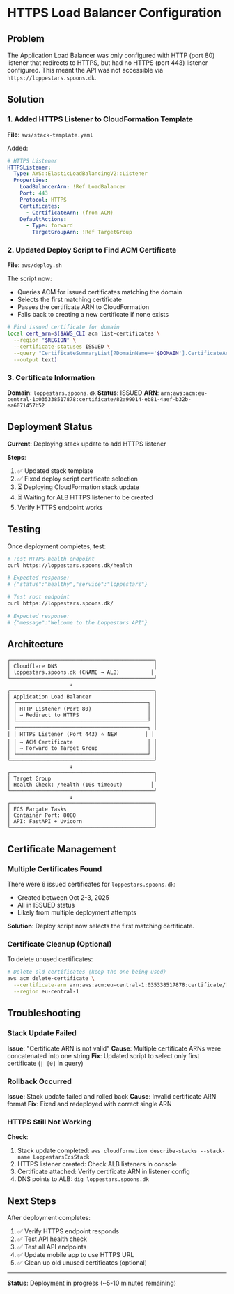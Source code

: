 # HTTPS Load Balancer Configuration

## Problem
The Application Load Balancer was only configured with HTTP (port 80) listener that redirects to HTTPS, but had no HTTPS (port 443) listener configured. This meant the API was not accessible via `https://loppestars.spoons.dk`.

## Solution

### 1. Added HTTPS Listener to CloudFormation Template

**File**: `aws/stack-template.yaml`

Added:
```yaml
# HTTPS Listener
HTTPSListener:
  Type: AWS::ElasticLoadBalancingV2::Listener
  Properties:
    LoadBalancerArn: !Ref LoadBalancer
    Port: 443
    Protocol: HTTPS
    Certificates:
      - CertificateArn: (from ACM)
    DefaultActions:
      - Type: forward
        TargetGroupArn: !Ref TargetGroup
```

### 2. Updated Deploy Script to Find ACM Certificate

**File**: `aws/deploy.sh`

The script now:
- Queries ACM for issued certificates matching the domain
- Selects the first matching certificate
- Passes the certificate ARN to CloudFormation
- Falls back to creating a new certificate if none exists

```bash
# Find issued certificate for domain
local cert_arn=$($AWS_CLI acm list-certificates \
  --region "$REGION" \
  --certificate-statuses ISSUED \
  --query "CertificateSummaryList[?DomainName=='$DOMAIN'].CertificateArn | [0]" \
  --output text)
```

### 3. Certificate Information

**Domain**: `loppestars.spoons.dk`
**Status**: ISSUED
**ARN**: `arn:aws:acm:eu-central-1:035338517878:certificate/82a99014-eb81-4aef-b32b-ea6071457b52`

## Deployment Status

**Current**: Deploying stack update to add HTTPS listener

**Steps**:
1. ✅ Updated stack template
2. ✅ Fixed deploy script certificate selection
3. ⏳ Deploying CloudFormation stack update
4. ⏳ Waiting for ALB HTTPS listener to be created
5. Verify HTTPS endpoint works

## Testing

Once deployment completes, test:

```bash
# Test HTTPS health endpoint
curl https://loppestars.spoons.dk/health

# Expected response:
# {"status":"healthy","service":"loppestars"}

# Test root endpoint
curl https://loppestars.spoons.dk/

# Expected response:
# {"message":"Welcome to the Loppestars API"}
```

## Architecture

```
┌──────────────────────────────────────────────┐
│ Cloudflare DNS                               │
│ loppestars.spoons.dk (CNAME → ALB)          │
└──────────────────────────────────────────────┘
                    ↓
┌──────────────────────────────────────────────┐
│ Application Load Balancer                    │
│ ┌──────────────────────────────────────────┐ │
│ │ HTTP Listener (Port 80)                  │ │
│ │ → Redirect to HTTPS                      │ │
│ └──────────────────────────────────────────┘ │
│ ┌──────────────────────────────────────────┐ │
│ │ HTTPS Listener (Port 443) ⭐ NEW         │ │
│ │ → ACM Certificate                        │ │
│ │ → Forward to Target Group                │ │
│ └──────────────────────────────────────────┘ │
└──────────────────────────────────────────────┘
                    ↓
┌──────────────────────────────────────────────┐
│ Target Group                                 │
│ Health Check: /health (10s timeout)         │
└──────────────────────────────────────────────┘
                    ↓
┌──────────────────────────────────────────────┐
│ ECS Fargate Tasks                            │
│ Container Port: 8080                         │
│ API: FastAPI + Uvicorn                       │
└──────────────────────────────────────────────┘
```

## Certificate Management

### Multiple Certificates Found
There were 6 issued certificates for `loppestars.spoons.dk`:
- Created between Oct 2-3, 2025
- All in ISSUED status
- Likely from multiple deployment attempts

**Solution**: Deploy script now selects the first matching certificate.

### Certificate Cleanup (Optional)
To delete unused certificates:
```bash
# Delete old certificates (keep the one being used)
aws acm delete-certificate \
  --certificate-arn arn:aws:acm:eu-central-1:035338517878:certificate/[OLD_CERT_ID] \
  --region eu-central-1
```

## Troubleshooting

### Stack Update Failed
**Issue**: "Certificate ARN is not valid"
**Cause**: Multiple certificate ARNs were concatenated into one string
**Fix**: Updated script to select only first certificate (`| [0]` in query)

### Rollback Occurred
**Issue**: Stack update failed and rolled back
**Cause**: Invalid certificate ARN format
**Fix**: Fixed and redeployed with correct single ARN

### HTTPS Still Not Working
**Check**:
1. Stack update completed: `aws cloudformation describe-stacks --stack-name LoppestarsEcsStack`
2. HTTPS listener created: Check ALB listeners in console
3. Certificate attached: Verify certificate ARN in listener config
4. DNS points to ALB: `dig loppestars.spoons.dk`

## Next Steps

After deployment completes:
1. ✅ Verify HTTPS endpoint responds
2. ✅ Test API health check
3. ✅ Test all API endpoints
4. ✅ Update mobile app to use HTTPS URL
5. ✅ Clean up old unused certificates (optional)

---

**Status**: Deployment in progress (~5-10 minutes remaining)
